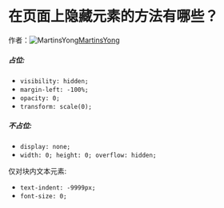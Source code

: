 # 在页面上隐藏元素的方法有哪些？

作者：![MartinsYong](https://avatars.githubusercontent.com/u/15402214?s=80&u=473f03a1d4b8e2361c9a39f813ae732556ef7916&v=4)[MartinsYong](https://github/MartinsYong)

##### 占位:

  * `visibility: hidden;`
  * `margin-left: -100%;`
  * `opacity: 0;`
  * `transform: scale(0);`



##### 不占位:

  * `display: none;`
  * `width: 0; height: 0; overflow: hidden;`



仅对块内文本元素:

  * `text-indent: -9999px;`
  * `font-size: 0;`


